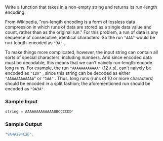 Write a function that takes in a non-empty string and returns its run-length encoding.

From Wikipedia, "run-length encoding is a form of lossless data compression in which runs of data are stored as a single data value and count, rather than as the original run." For this problem, a run of data is any sequence of consecutive, identical characters. So the run `"AAA"` would be run-length-encoded as `"3A"` .

To make things more complicated, however, the input string can contain all sorts of special characters, including numbers. And since encoded data must be decodable, this means that we can't naively run-length-encode long runs. For example, the run `"AAAAAAAAAAAA"` (12 `A` s), can't naively be encoded as `"12A"` , since this string can be decoded as either `"AAAAAAAAAAAA`" or `"1AA"` . Thus, long runs (runs of 10 or more characters) should be encoded in a split fashion; the aforementioned run should be encoded as `"9A3A"`.

### Sample Input

```javascript
string = AAAAAAAAAAAAABBCCCCDD"
```

### Sample Output

```javascript
"9A4A2B4C2D";
```
